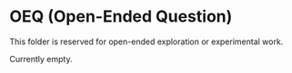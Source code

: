 # OEQ (Open-Ended Question)

This folder is reserved for open-ended exploration or experimental work.

Currently empty.
